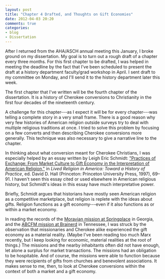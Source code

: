 ```yaml
---
layout: post
title: "Chapter 4 Drafted, and Thoughts on Gift Economies"
date: 2012-04-03 20:20
comments: true
categories: 
- blog
- Dissertation
---
```

After I returned from the AHA/ASCH annual meeting this January, I broke
ground on my dissertation. My goal is to turn out a rough draft of a
chapter every three months. For this first chapter to be drafted, I was
helped in meeting the deadline by the fact that I've been scheduled to
present the draft at a history department faculty/grad workshop in
April. I sent draft to my committee on Monday, and I'll send it to the
history department later this week.

<!--more-->

The first chapter that I've written will be the fourth chapter of the
dissertation. It is a history of Cherokee conversions to Christianity in
the first four decades of the nineteenth century.

A challenge for this chapter---as I expect it will be for every
chapter---was telling a complete story in a very small frame. There is a
good reason why very few histories of American religion outside surveys
try to deal with multiple religious traditions at once. I tried to solve
this problem by focusing on a few converts and then describing Cherokee
conversions more generally. This technique was also necessary to give a
narrative line to the chapter.

In thinking about what conversion meant for Cherokee Christians, I was
especially helped by an essay written by Leigh Eric Schmidt: ["Practices of Exchange: From Market Culture to Gift Economy in the Interpretation of American Religion,"][practices]
in *Lived Religion in America: Toward a History of Practice*, ed. David
D. Hall (Princeton: Princeton University Press, 1997), 69–91. I haven't
seen this essay cited or used elsewhere in American religious history,
but Schmidt's ideas in this essay have much interpretative power.

Briefly, Schmidt argues that historians have mostly seen American
religion as a competitive marketplace, but religion is replete with the
ideas about gifts. Religion functions as a gift economy---even if it
also functions as or within a market economy.

In reading the records of the [Moravian mission at Springplace][springplace] in Georgia, and the [ABCFM mission at Brainerd][brainerd] in Tennessee, I was struck by the observation that missionaries and Cherokee alike experienced the gift economy as a material reality. (Maybe I've been reading too much Marx recently, but I keep looking for economic, material realities at the root of things.) The missions and the nearby inhabitants often did not have enough, let alone a surplus for market transactions. The missions had an obligation to be hospitable. And of course, the missions were able to function because they were recipients of gifts from churches and benevolent associations. It makes sense to me, then, to look at Cherokee conversions within the context of both a market and a gift economy.

[practices]: http://books.google.com/books?id=IIk8WWy2kGsC
[springplace]: http://books.google.com/books?id=AD8nAAAACAAJ
[brainerd]: http://books.google.com/books?id=4lLV8jGq-qcC

